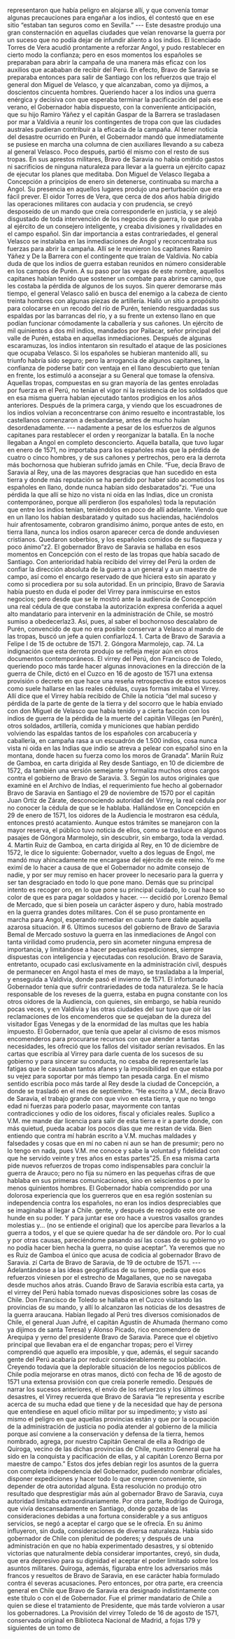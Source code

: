 representaron que había peligro en alojarse allí, y que convenía tomar algunas precauciones para engañar a los indios, él contestó que en ese sitio “estaban tan seguros como en Sevilla.” --- Este desastre produjo una gran consternación en aquellas ciudades que veían renovarse la guerra por un suceso que no podía dejar de infundir aliento a los indios. El licenciado Torres de Vera acudió prontamente a reforzar Angol, y pudo restablecer en cierto modo la confianza; pero en esos momentos los españoles se preparaban para abrir la campaña de una manera más eficaz con los auxilios que acababan de recibir del Perú. En efecto, Bravo de Saravia se preparaba entonces para salir de Santiago con los refuerzos que trajo el general don Miguel de Velasco, y que alcanzaban, como ya dijimos, a doscientos cincuenta hombres. Queriendo hacer a los indios una guerra enérgica y decisiva con que esperaba terminar la pacificación del país ese verano, el Gobernador había dispuesto, con la conveniente anticipación, que su hijo Ramiro Yáñez y el capitán Gaspar de la Barrera se trasladasen por mar a Valdivia a reunir los contingentes de tropa con que las ciudades australes pudieran contribuir a la eficacia de la campaña. Al tener noticia del desastre ocurrido en Purén, el Gobernador mandó que inmediatamente se pusiese en marcha una columna de cien auxiliares llevando a su cabeza al general Velasco. Poco después, partió él mismo con el resto de sus tropas. En sus aprestos militares, Bravo de Saravia no había omitido gastos ni sacrificios de ninguna naturaleza para llevar a la guerra un ejército capaz de ejecutar los planes que meditaba. Don Miguel de Velasco llegaba a Concepción a principios de enero sin detenerse, continuaba su marcha a Angol. Su presencia en aquellos lugares produjo una perturbación que era fácil prever. El oidor Torres de Vera, que cerca de dos años había dirigido las operaciones militares con audacia y con prudencia, se creyó desposeído de un mando que creía corresponderle en justicia, y se alejó disgustado de toda intervención de los negocios de guerra, lo que privaba al ejército de un consejero inteligente, y creaba divisiones y rivalidades en el campo español. Sin dar importancia a estas contrariedades, el general Velasco se instalaba en las inmediaciones de Angol y reconcentraba sus fuerzas para abrir la campaña. Allí se le reunieron los capitanes Ramiro Yáñez y De la Barrera con el contingente que traían de Valdivia. No cabía duda de que los indios de guerra estaban reunidos en número considerable en los campos de Purén. A su paso por las vegas de este nombre, aquellos capitanes habían tenido que sostener un combate para abrirse camino, que les costaba la pérdida de algunos de los suyos. Sin querer demorarse más tiempo, el general Velasco salió en busca del enemigo a la cabeza de ciento treinta hombres con algunas piezas de artillería. Halló un sitio a propósito para colocarse en un recodo del río de Purén, teniendo resguardadas sus espaldas por las barrancas del río, y a su frente un extenso llano en que podían funcionar cómodamente la caballería y sus cañones. Un ejército de mil quinientos a dos mil indios, mandados por Pailacar, señor principal del valle de Purén, estaba en aquellas inmediaciones. Después de algunas escaramuzas, los indios intentaron sin resultado el ataque de las posiciones que ocupaba Velasco. Si los españoles se hubieran mantenido allí, su triunfo habría sido seguro; pero la arrogancia de algunos capitanes, la confianza de poderse batir con ventaja en el llano descubierto que tenían en frente, los estimuló a aconsejar a su General que tomase la ofensiva. Aquellas tropas, compuestas en su gran mayoría de las gentes enroladas por fuerza en el Perú, no tenían el vigor ni la resistencia de los soldados que en esa misma guerra habían ejecutado tantos prodigios en los años anteriores. Después de la primera carga, y viendo que los escuadrones de los indios volvían a reconcentrarse con ánimo resuelto e incontrastable, los castellanos comenzaron a desbandarse, antes de mucho huían desordenadamente. --- nadamente a pesar de los esfuerzos de algunos capitanes para restablecer el orden y reorganizar la batalla. En la noche llegaban a Angol en completo desconcierto. Aquella batalla, que tuvo lugar en enero de 1571, no importaba para los españoles más que la pérdida de cuatro o cinco hombres, y de sus cañones y pertrechos, pero era la derrota más bochornosa que hubieran sufrido jamás en Chile. “Fue, decía Bravo de Saravia al Rey, una de las mayores desgracias que han sucedido en esta tierra y donde más reputación se ha perdido por haber sido acometidos los españoles en llano, donde nunca habían sido desbaratados”zi. “Fue una pérdida la que allí se hizo no vista ni oída en las Indias, dice un cronista contemporáneo, porque allí perdieron (los españoles) toda la reputación que entre los indios tenían, teniéndolos en poco de allí adelante. Viendo que en un llano los habían desbaratado y quitado sus haciendas, haciéndolos huir afrentosamente, cobraron grandísimo ánimo, porque antes de esto, en tierra llana, nunca los indios osaron aparecer cerca de donde anduviesen cristianos. Quedaron soberbios, y los españoles comidos de su flaqueza y poco ánimo”z2. El gobernador Bravo de Saravia se hallaba en esos momentos en Concepción con el resto de las tropas que había sacado de Santiago. Con anterioridad había recibido del virrey del Perú la orden de confiar la dirección absoluta de la guerra a un general y a un maestre de campo, así como el encargo reservado de que hiciera esto sin aparato y como si procediera por su sola autoridad. En un principio, Bravo de Saravia había puesto en duda el poder del Virrey para inmiscuirse en estos negocios; pero desde que se le mostró ante la audiencia de Concepción una real cédula de que constaba la autorización expresa conferida a aquel alto mandatario para intervenir en la administración de Chile, se mostró sumiso a obedecerlaz3. Así, pues, al saber el bochornoso descalabro de Purén, convencido de que no era posible conservar a Velasco al mando de las tropas, buscó un jefe a quien confiarloz4. 1. Carta de Bravo de Saravia a Felipe I de 15 de octubre de 1571. 2. Góngora Marmolejo, cap. 74. La indignación que esta derrota produjo se refleja mejor aún en otros documentos contemporáneos. El virrey del Perú, don Francisco de Toledo, queriendo poco más tarde hacer algunas innovaciones en la dirección de la guerra de Chile, dictó en el Cuzco en 16 de agosto de 1571 una extensa provisión o decreto en que hace una reseña retrospectiva de estos sucesos como suele hallarse en las reales cédulas, cuyas formas imitaba el Virrey. Allí dice que el Virrey había recibido de Chile la noticia “del mal suceso y pérdida de la parte de gente de la tierra y del socorro que le había enviado con don Miguel de Velasco que había tenido y a cierta facción con los indios de guerra de la pérdida de la muerte del capitán Villegas (en Purén), otros soldados, artillería, comida y municiones que habían perdido volviendo las espaldas tantos de los españoles con arcabucería y caballería, en campaña rasa a un escuadrón de 1.500 indios, cosa nunca vista ni oída en las Indias que indio se atreva a pelear con español sino en la montana, donde hacen su fuerza como los moros de Granada”. Mariín Ruiz de Gamboa, en carta dirigida al Rey desde Santiago, en 10 de diciembre de 1572, da también una versión semejante y formaliza muchos otros cargos contra el gobierno de Bravo de Saravia. 3. Según los autos originales que examiné en el Archivo de Indias, el requerimiento fue hecho al gobernador Bravo de Saravia en Santiago el 29 de noviembre de 1570 por el capitán Juan Ortiz de Zárate, desconociendo autoridad del Virrey, la real cédula por no conocer la cédula de que se le hablaba. Hallándose en Concepción en 29 de enero de 1571, los oidores de la Audiencia le mostraron esa cédula, entonces prestó acatamiento. Aunque estos trámites se manejaron con la mayor reserva, el público tuvo noticia de ellos, como se trasluce en algunos pasajes de Góngora Marmolejo, sin descubrir, sin embargo, toda la verdad. 4. Martín Ruiz de Gamboa, en carta dirigida al Rey, en 10 de diciembre de 1572, le dice lo siguiente: Gobernador, vuelto a dos leguas de Engol, me mandó muy ahincadamente me encargase del ejército de este reino. Yo me eximí de lo hacer a causa de que el Gobernador no admite consejo de nadie, y por ser muy remiso en hacer proveer lo necesario para la guerra y ser tan desgraciado en todo lo que pone mano. Demás que su principal intento es recoger oro, en lo que pone su principal cuidado, lo cual hace so color de que es para pagar soldados y hacer. --- decidió por Lorenzo Bemal de Mercado, que si bien poseía un carácter áspero y duro, había mostrado en la guerra grandes dotes militares. Con él se puso prontamente en marcha para Angol, esperando remediar en cuanto fuere dable aquella azarosa situación. # 6. Últimos sucesos del gobierno de Bravo de Saravia Bemal de Mercado sostuvo la guerra en las inmediaciones de Angol con tanta virilidad como prudencia, pero sin acometer ninguna empresa de importancia, y limitándose a hacer pequeñas expediciones, siempre dispuestas con inteligencia y ejecutadas con resolución. Bravo de Saravia, entretanto, ocupado casi exclusivamente en la administración civil, después de permanecer en Angol hasta el mes de mayo, se trasladaba a la Imperial, y enseguida a Valdivia, donde pasó el invierno de 1571. El infortunado Gobernador tenía que sufrir contrariedades de toda naturaleza. Se le hacía responsable de los reveses de la guerra, estaba en pugna constante con los otros oidores de la Audiencia, con quienes, sin embargo, se había reunido pocas veces, y en Valdivia y las otras ciudades del sur tuvo que oír las reclamaciones de los encomenderos que se quejaban de la dureza del visitador Egas Venegas y de la enormidad de las multas que les había impuesto. El Gobernador, que tenía que apelar al civismo de esos mismos encomenderos para procurarse recursos con que atender a tantas necesidades, les ofreció que los fallos del visitador serían revisados. En las cartas que escribía al Virrey para darle cuenta de los sucesos de su gobierno y para sincerar su conducta, no cesaba de representarle las fatigas que le causaban tantos afanes y la imposibilidad en que estaba por su vejez para soportar por más tiempo tan pesada carga. En el mismo sentido escribía poco más tarde al Rey desde la ciudad de Concepción, a donde se trasladó en el mes de septiembre. “He escrito a V.M., decía Bravo de Saravia, el trabajo grande con que vivo en esta tierra, y que no tengo edad ni fuerzas para poderlo pasar, mayormente con tantas contradicciones y odio de los oidores, fiscal y oficiales reales. Suplico a V.M. me mande dar licencia para salir de esta tierra e ir a parte donde, con más quietud, pueda acabar los pocos días que me restan de vida. Bien entiendo que contra mí habrán escrito a V.M. muchas maldades y falsedades y cosas que en mí no caben ni aun se han de presumir; pero no lo tengo en nada, pues V.M. me conoce y sabe la voluntad y fidelidad con que he servido veinte y tres años en estas partes”25. En esa misma carta pide nuevos refuerzos de tropas como indispensables para concluir la guerra de Arauco; pero no fija su número en las pequeñas cifras de que hablaba en sus primeras comunicaciones, sino en seiscientos o por lo menos quinientos hombres. El Gobernador había comprendido por una dolorosa experiencia que los guerreros que en esa región sostenían su independencia contra los españoles, no eran los indios despreciables que se imaginaba al llegar a Chile. gente, y después de recogido este oro se hunde en su poder. Y para juntar ese oro hace a vuestros vasallos grandes molestias y... (no se entiende el original) que los apercibe para llevarlos a la guerra a todos, y el que se quiere quedar ha de ser dándole oro. Por lo cual y por otras causas, pareciéndome pasando así las cosas de su gobierno yo no podía hacer bien hecha la guerra, no quise aceptar”. Ya veremos que no es Ruiz de Gamboa el único que acusa de codicia al gobernador Bravo de Saravia. zí Carta de Bravo de Saravia, de 19 de octubre de 1571. --- Adelantándose a las ideas geográficas de su tiempo, pedía que esos refuerzos viniesen por el estrecho de Magallanes, que no se navegaba desde muchos años atrás. Cuando Bravo de Saravia escribía esta carta, ya el virrey del Perú había tomado nuevas disposiciones sobre las cosas de Chile. Don Francisco de Toledo se hallaba en el Cuzco visitando las provincias de su mando, y allí lo alcanzaron las noticias de los desastres de la guerra araucana. Habían llegado al Perú tres diversos comisionados de Chile, el general Juan Jufré, el capitán Agustín de Ahumada (hermano como ya dijimos de santa Teresa) y Alonso Picado, rico encomendero de Arequipa y yerno del presidente Bravo de Saravia. Parece que el objetivo principal que llevaban era el de enganchar tropas; pero el Virrey comprendió que aquello era imposible, y que, además, el seguir sacando gente del Perú acabaría por reducir considerablemente su población. Creyendo todavía que la deplorable situación de los negocios públicos de Chile podía mejorarse en otras manos, dictó con fecha de 16 de agosto de 1571 una extensa provisión con que creía ponerle remedio. Después de narrar los sucesos anteriores, el envío de los refuerzos y los últimos desastres, el Virrey recuerda que Bravo de Saravia “le representa y escribe acerca de su mucha edad que tiene y de la necesidad que hay de persona que entendiese en aquel oficio militar por su impedimento; y visto así mismo el peligro en que aquellas provincias están y que por la ocupación de la administración de justicia no podía atender al gobierno de la milicia porque así conviene a la conservación y defensa de la tierra, hemos nombrado, agrega, por nuestro Capitán General de ella a Rodrigo de Quiroga, vecino de las dichas provincias de Chile, nuestro General que ha sido en la conquista y pacificación de ellas, y al capitán Lorenzo Berna por maestre de campo.” Estos dos jefes debían regir los asuntos de la guerra con completa independencia del Gobernador, pudiendo nombrar oficiales, disponer expediciones y hacer todo lo que creyeren conveniente, sin depender de otra autoridad alguna. Esta resolución no produjo otro resultado que desprestigiar más aún al gobernador Bravo de Saravia, cuya autoridad limitaba extraordinariamente. Por otra parte, Rodrigo de Quiroga, que vivía descansadamente en Santiago, donde gozaba de las consideraciones debidas a una fortuna considerable y a sus antiguos servicios, se negó a aceptar el cargo que se le ofrecía. En su ánimo influyeron, sin duda, consideraciones de diversa naturaleza. Había sido gobernador de Chile con plenitud de poderes; y después de una administración en que no había experimentado desastres, y sí obtenido victorias que naturalmente debía considerar importantes, creyó, sin duda, que era depresivo para su dignidad el aceptar el poder limitado sobre los asuntos militares. Quiroga, además, figuraba entre los adversarios más francos y resueltos de Bravo de Saravia, en ese carácter había formulado contra él severas acusaciones. Pero entonces, por otra parte, era creencia general en Chile que Bravo de Saravia era designado indistintamente con este título o con el de Gobernador. Fue el primer mandatario de Chile a quien se diese el tratamiento de Presidente, que más tarde volvieron a usar los gobernadores. La Provisión del virrey Toledo de 16 de agosto de 1571, conservada original en Biblioteca Nacional de Madrid, a fojas 179 y siguientes de un tomo de